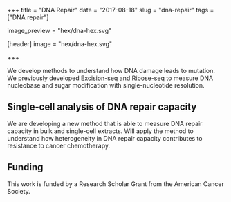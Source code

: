+++
title = "DNA Repair"
date = "2017-08-18"
slug = "dna-repair"
tags = ["DNA repair"]

image_preview = "hex/dna-hex.svg"

[header]
  image = "hex/dna-hex.svg"

+++

We develop methods to understand how DNA damage leads to mutation. We previously developed [Excision-seq](#excision-seq) and [Ribose-seq](#ribose-seq) to measure DNA nucleobase and sugar modification with single-nucleotide resolution.

## Single-cell analysis of DNA repair capacity

We are developing a new method that is able to measure DNA repair capacity in bulk and single-cell extracts. Will apply the method to understand how heterogeneity in DNA repair capacity contributes to resistance to cancer chemotherapy.

## Funding

This work is funded by a Research Scholar Grant from the American Cancer Society.
